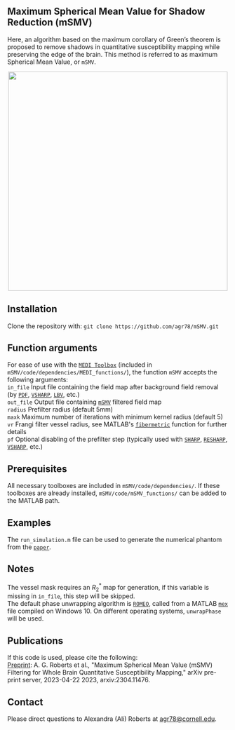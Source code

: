 ## Maximum Spherical Mean Value for Shadow Reduction (mSMV)

Here, an algorithm based on the maximum corollary of Green’s theorem is proposed to remove shadows in quantitative susceptibility mapping while preserving the edge of the brain. This method is referred to as maximum Spherical Mean Value, or `mSMV`.
<p align="center">
<img width="500" src=https://github.com/agr78/mSMV/assets/69256818/3d619d71-2fae-48cc-b7ad-8bdd4d78024f>
</p>

## Installation
Clone the repository with:
`git clone https://github.com/agr78/mSMV.git`

## Function arguments
For ease of use with the [`MEDI Toolbox`](https://github.com/pascalspincemaille/MEDI_toolbox) (included in `mSMV/code/dependencies/MEDI_functions/`), the function `mSMV` accepts the following arguments: \
`in_file` Input file containing the field map after background field removal (by [`PDF`](https://sepia-documentation.readthedocs.io/en/latest/method/bfr/PDF.html), [`VSHARP`](https://sepia-documentation.readthedocs.io/en/latest/method/bfr/VSHARP_STISuite.html), [`LBV`](https://sepia-documentation.readthedocs.io/en/latest/method/bfr/LBV.html), etc.) \
`out_file` Output file containing [`mSMV`](#mSMV) filtered field map \
`radius` Prefilter radius (default 5mm) \
`maxk` Maximum number of iterations with minimum kernel radius (default 5) \
`vr` Frangi filter vessel radius, see MATLAB's [`fibermetric`](https://www.mathworks.com/help/images/ref/fibermetric.html) function for further details \
`pf` Optional disabling of the prefilter step (typically used with [`SHARP`](https://sepia-documentation.readthedocs.io/en/latest/method/bfr/SHARP.html), [`RESHARP`](https://sepia-documentation.readthedocs.io/en/latest/method/bfr/RESHARP.html), [`VSHARP`](https://sepia-documentation.readthedocs.io/en/latest/method/bfr/VSHARP_STISuite.html), etc.)

## Prerequisites
All necessary toolboxes are included in `mSMV/code/dependencies/`. If these toolboxes are already installed, `mSMV/code/mSMV_functions/` can be added to the MATLAB path.

## Examples
The `run_simulation.m` file can be used to generate the numerical phantom from the [`paper`](https://arxiv.org/abs/2304.11476).

## Notes
The vessel mask requires an $R_2^*$ map for generation, if this variable is missing in `in_file`, this step will be skipped. \
The default phase unwrapping algorithm is [`ROMEO`](https://github.com/korbinian90/ROMEO), called from a MATLAB [`mex`](https://www.mathworks.com/help/matlab/ref/mex.html) file compiled on Windows 10. On different operating systems, `unwrapPhase` will be used.

## Publications
If this code is used, please cite the following: \
[Preprint](https://arxiv.org/abs/2304.11476): A. G. Roberts et al., "Maximum Spherical Mean Value (mSMV) Filtering for Whole Brain Quantitative Susceptibility Mapping," arXiv pre-print server, 2023-04-22 2023, arxiv:2304.11476.

## Contact
Please direct questions to Alexandra (Ali) Roberts at agr78@cornell.edu.
